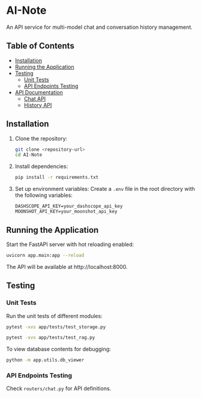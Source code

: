 # AI-Note

An API service for multi-model chat and conversation history management.

## Table of Contents

- [Installation](#installation)
- [Running the Application](#running-the-application)
- [Testing](#testing)
  - [Unit Tests](#unit-tests)
  - [API Endpoints Testing](#api-endpoints-testing)
- [API Documentation](#api-documentation)
  - [Chat API](#chat-api)
  - [History API](#history-api)

## Installation

1. Clone the repository:
   ```bash
   git clone <repository-url>
   cd AI-Note
   ```

2. Install dependencies:
   ```bash
   pip install -r requirements.txt
   ```

3. Set up environment variables:
   Create a `.env` file in the root directory with the following variables:
   ```
   DASHSCOPE_API_KEY=your_dashscope_api_key
   MOONSHOT_API_KEY=your_moonshot_api_key
   ```

## Running the Application

Start the FastAPI server with hot reloading enabled:

```bash
uvicorn app.main:app --reload
```

The API will be available at http://localhost:8000.

## Testing

### Unit Tests

Run the unit tests of different modules:

```bash
pytest -xvs app/tests/test_storage.py
```

```bash
pytest -xvs app/tests/test_rag.py
```

To view database contents for debugging:

```bash
python -m app.utils.db_viewer
```

### API Endpoints Testing

Check `routers/chat.py` for API definitions.